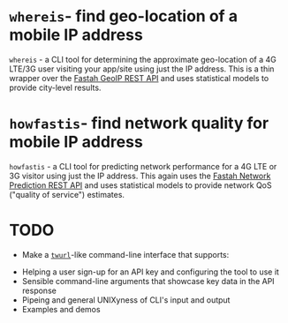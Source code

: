 # `whereis`- find geo-location of a mobile IP address
`whereis` - a CLI tool for determining the approximate geo-location of a 4G LTE/3G user visiting your app/site using just the IP address. This is a thin wrapper over the [Fastah GeoIP REST API](https://console.api.getfastah.com/docs/services/fastah-geoip-api-for-mobile-4g/operations/5a0b1caf699a8f0bd05a253b) and uses statistical models to provide city-level results. 

# `howfastis`- find network quality for mobile IP address
`howfastis` - a CLI tool for predicting network performance for a 4G LTE or 3G visitor using just the IP address. This again uses the [Fastah Network Prediction REST API](https://console.api.getfastah.com/docs/services/fastah-geoip-api-for-mobile-4g/operations/5a0b1caf699a8f0bd05a253b) and uses statistical models to provide network QoS ("quality of service") estimates. 

# TODO
- Make a [`twurl`](https://github.com/twitter/twurl)-like command-line interface that supports: 
* Helping a user sign-up for an API key and configuring the tool to use it
* Sensible command-line arguments that showcase key data in the API response
* Pipeing and general UNIXyness of CLI's input and output
* Examples and demos
